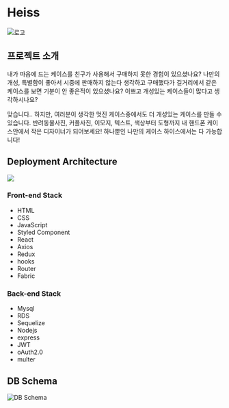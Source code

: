 # Heiss

![로고](https://user-images.githubusercontent.com/68473415/132611328-7638a5ed-2523-4ce1-a03a-dd7d9919c37c.png)

## 프로젝트 소개
내가 마음에 드는 케이스를 친구가 사용해서 구매하지 못한 경험이 있으셨나요?
나만의 개성, 특별함이 좋아서 시중에 판매하지 않는다 생각하고 구매했다가 길거리에서 같은 케이스를 보면 기분이 안 좋은적이 있으셨나요?
이쁘고 개성있는 케이스들이 많다고 생각하시나요?

맞습니다..
하지만, 여러분이 생각한 멋진 케이스중에서도 더 개성있는 케이스를 만들 수 있습니다.
반려동물사진, 커플사진, 이모지, 텍스트, 색상부터 도형까지 내 핸드폰 케이스안에서 작은 디자이너가 되어보세요!
하나뿐인 나만의 케이스 하이스에서는 다 가능합니다!


## Deployment Architecture
![](https://even-cayenne-f0c.notion.site/image/https%3A%2F%2Fs3-us-west-2.amazonaws.com%2Fsecure.notion-static.com%2F1b883633-7c54-4ae6-8d42-356617949021%2FUntitled.png?table=block&id=be305410-190f-489d-af9e-2fee4c091151&spaceId=a7c83d4e-9c0f-4531-9046-057086ebca37&width=2840&userId=&cache=v2)

### Front-end Stack
- HTML
- CSS
- JavaScript
- Styled Component
- React
- Axios
- Redux
- hooks
- Router
- Fabric

### Back-end Stack
- Mysql
- RDS
- Sequelize
- Nodejs
- express
- JWT
- oAuth2.0
- multer

## DB Schema
![DB Schema](https://cdn.discordapp.com/attachments/836100670565908520/891314826360533032/unknown.png)
